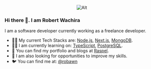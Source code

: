 
<div align="center">

  ![Alt](https://unsplash.com/photos/v9VxGah_K2c)
</div>

### Hi there 👋. I am Robert Wachira

I am a software developer currently working as a freelance developer.

- :man_technologist: My current Tech Stacks are: [Node.js](https://nodejs.org/en/), [Next.js](https://nextjs.org/), [MongoDB](https://www.mongodb.com/3).
- :man_student: I am currently learning on: [TypeScript](https://www.typescriptlang.org/), [PostgreSQL](https://www.postgresql.org/).
- :open_book: You can find my portfolio and blogs at [Raspel](https://raspel.vercel.app/).
- :door: I am also looking for opportunities to improve my skills.
- :bird: You can find me at: [@robawn](https://twitter.com/robawn)

